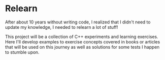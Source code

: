# Relearn
After about 10 years without writing code, I realized that I didn't need to update my knowledge, I needed to relearn a lot of stuff!

This project will be a collection of C++ experiments and learning exercises. Here I'll develop examples to exercise concepts covered in books or articles that will be used on this journey as well as solutions for some tests I happen to stumble upon.
